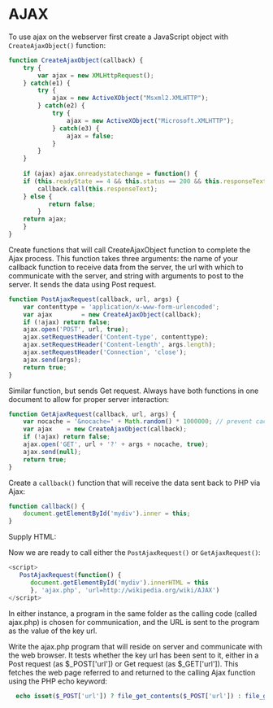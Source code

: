 # AJAX
To use ajax on the webserver first create a JavaScript object with ```CreateAjaxObject()``` function:
```javascript
function CreateAjaxObject(callback) {
    try {
        var ajax = new XMLHttpRequest();
    } catch(e1) {
        try {
            ajax = new ActiveXObject("Msxml2.XMLHTTP");
        } catch(e2) {
            try {
                ajax = new ActiveXObject("Microsoft.XMLHTTP");
            } catch(e3) {
                ajax = false;
            }
        }
    }
    
    if (ajax) ajax.onreadystatechange = function() {
	if (this.readyState == 4 && this.status == 200 && this.responseText != null) {
	    callback.call(this.responseText);
	} else {
           return false;
        }
    return ajax;
    }
}
```
Create functions that will call CreateAjaxObject function to complete the Ajax process. This function takes three arguments: the name of your callback function to receive data from the server, the url with which to communicate with the server, and string with arguments to post to the server. It sends the data using Post request.
```javascript
function PostAjaxRequest(callback, url, args) {
	var contenttype = 'application/x-www-form-urlencoded';
	var ajax        = new CreateAjaxObject(callback);
	if (!ajax) return false;
	ajax.open('POST', url, true);
	ajax.setRequestHeader('Content-type', contenttype);
	ajax.setRequestHeader('Content-length', args.length);
	ajax.setRequestHeader('Connection', 'close');
	ajax.send(args);
	return true;
}
```
Similar function, but sends Get request. Always have both functions in one document to allow for proper server interaction:
```javascript
function GetAjaxRequest(callback, url, args) {
	var nocache = '&nocache=' + Math.random() * 1000000; // prevent caching
	var ajax    = new CreateAjaxObject(callback);
	if (!ajax) return false;
	ajax.open('GET', url + '?' + args + nocache, true);
	ajax.send(null);
	return true;
}
```
Create a ```callback()``` function that will receive the data sent back to PHP via Ajax:
```javascript
function callback() {
    document.getElementById('mydiv').inner = this;
}
```
Supply HTML:
<div id='mydiv'></div>

Now we are ready to call either the ```PostAjaxRequest()``` or ```GetAjaxRequest()```:
```javascript
<script>
   PostAjaxRequest(function() {
      document.getElementById('mydiv').innerHTML = this
      }, 'ajax.php', 'url=http://wikipedia.org/wiki/AJAX')
</script>
````
In either instance, a program in the same folder as the calling code (called ajax.php) is chosen for communication, and the URL is sent to the program as the value of the key url.

Write the ajax.php program that will reside on server and communicate with the web browser. It tests whether the key url has been sent to it, either in a Post request (as $_POST['url']) or Get request (as $_GET['url']). This fetches the web page referred to and returned to the calling Ajax function using the PHP echo keyword:
```php
  echo isset($_POST['url']) ? file_get_contents($_POST['url']) : file_get_contents($_GET['url']);
```
